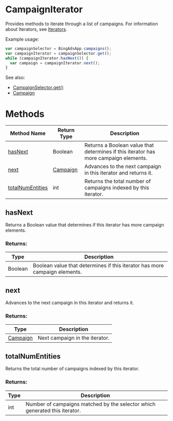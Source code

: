 # CampaignIterator
Provides methods to iterate through a list of campaigns. For information about Iterators, see [Iterators](../concepts/iterators).

Example usage:
```javascript
var campaignSelector = BingAdsApp.campaigns();
var campaignIterator = campaignSelector.get();
while (campaignIterator.hasNext()) {
  var campaign = campaignIterator.next();
}
```

See also:
- [CampaignSelector.get()](./CampaignSelector#get)
- [Campaign](./Campaign)

# Methods
|Method Name|Return Type|Description|
|-|-|-
[hasNext](#hasnext)|Boolean|Returns a Boolean value that determines if this iterator has more campaign elements.
[next](#next)|[Campaign](./Campaign)|Advances to the next campaign in this iterator and returns it.
[totalNumEntities](#totalnumentities)|int|Returns the total number of campaigns indexed by this iterator.

## <a name="hasnext"></a>hasNext
Returns a Boolean value that determines if this iterator has more campaign elements.

### Returns:
|Type|Description|
|-|-
Boolean|Boolean value that determines if this iterator has more campaign elements.

## <a name="next"></a>next
Advances to the next campaign in this iterator and returns it.

### Returns:
|Type|Description|
|-|-
[Campaign](./Campaign)|Next campaign in the iterator.

## <a name="totalnumentities"></a>totalNumEntities
Returns the total number of campaigns indexed by this iterator. 

### Returns:
|Type|Description|
|-|-
int|Number of campaigns matched by the selector which generated this iterator.

